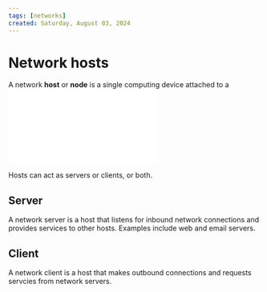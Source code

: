 ```yaml
---
tags: [networks]
created: Saturday, August 03, 2024
---
```


# Network hosts

A network **host** or **node** is a single computing device attached to a
![network](static/Network_fundamentals.md)

Hosts can act as servers or clients, or both.

## Server

A network server is a host that listens for inbound network connections and
provides services to other hosts. Examples include web and email servers.

## Client

A network client is a host that makes outbound connections and requests servcies
from network servers.
